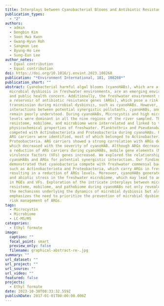 ```yaml
---
title: Interplays between Cyanobacterial Blooms and Antibiotic Resistance Genes
publication_types:
  - "2"
authors:
  - admin
  - Dongbin Kim
  - Soon Hwa Kwon
  - Gwang-Hyun Roh
  - Sangman Lee
  - Byung-Ho Lee
  - Sung-Eun Lee
author_notes:
  - Equal contribution
  - Equal contribution
doi: https://doi.org/10.1016/j.envint.2023.108268
publication: "*Environment International, 181, 108268*"
publication_short: ""
abstract: Cyanobacterial harmful algal blooms (cyanoHABs), which are a form of
  microbial dysbiosis in freshwater environments, are an emerging environmental
  and public health concern. Additionally, the freshwater environment serves as
  a reservoir of antibiotic resistance genes (ARGs), which pose a risk of
  transmission during microbial dysbiosis, such as cyanoHABs. However, the
  interactions between potential synergistic pollutants, cyanoHABs, and ARGs
  remain poorly understood. During cyanoHABs, Microcystis and high microcystin
  levels were dominant in all the nine regions of the river sampled. The
  resistome, mobilome, and microbiome were interrelated and linked to the
  physicochemical properties of freshwater. Planktothrix and Pseudanabaena
  competed with Actinobacteriota and Proteobacteria during cyanoHABs. Forty two
  ARG carriers were identified, most of which belonged to Actinobacteriota and
  Proteobacteria. ARG carriers showed a strong correlation with ARGs density,
  which decreased with the severity of cyanoHAB. Although ARGs decreased due to
  a reduction of ARG carriers during cyanoHABs, mobile gene elements (MGEs) and
  virulence factors (VFs) genes increased. We explored the relationship between
  cyanoHABs and ARGs for potential synergistic interaction. Our findings
  demonstrated that cyanobacteria compete with freshwater commensal bacteria
  such as Actinobacteriota and Proteobacteria, which carry ARGs in freshwater,
  resulting in a reduction of ARGs levels. Moreover, cyanoHABs generate biotic
  and abiotic stress in the freshwater microbiome, which may lead to an increase
  in MGEs and VFs. Exploration of the intricate interplays between microbiome,
  resistome, mobilome, and pathobiome during cyanoHABs not only revealed that
  the mechanisms underlying the dynamics of microbial dysbiosis but also
  emphasizes the need to prioritize the prevention of microbial dysbiosis in the
  risk management of ARGs.
tags:
  - Microcystin
  - Microbiome
  - LC-MS/MS
categories:
  - Ethyl formate
image:
  caption: ""
  focal_point: smart
  preview_only: false
  filename: graphical-abstract-re-.jpg
summary: ""
url_dataset: ""
url_project: ""
url_source: ""
url_video: ""
featured: false
projects:
  - Ethyl formate
date: 2023-10-30T08:33:32.559Z
publishDate: 2017-01-01T00:00:00.000Z
---
```

